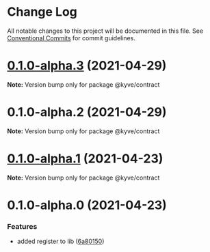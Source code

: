 # Change Log

All notable changes to this project will be documented in this file.
See [Conventional Commits](https://conventionalcommits.org) for commit guidelines.

# [0.1.0-alpha.3](https://github.com/KYVENetwork/kyve/compare/@kyve/contract@0.1.0-alpha.2...@kyve/contract@0.1.0-alpha.3) (2021-04-29)

**Note:** Version bump only for package @kyve/contract

# 0.1.0-alpha.2 (2021-04-29)

**Note:** Version bump only for package @kyve/contract

# [0.1.0-alpha.1](https://github.com/KYVENetwork/contract/compare/@kyve/contract@0.1.0-alpha.0...@kyve/contract@0.1.0-alpha.1) (2021-04-23)

**Note:** Version bump only for package @kyve/contract

# 0.1.0-alpha.0 (2021-04-23)

### Features

- added register to lib ([6a80150](https://github.com/KYVENetwork/contract/commit/6a80150c14999069aa5d6907e59e52c3f0f18266))
